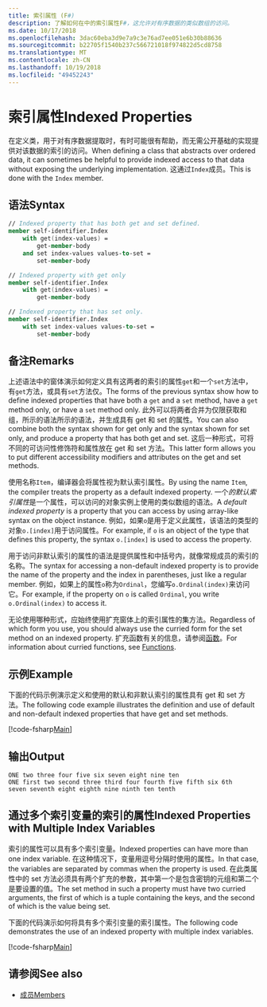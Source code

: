 ```yaml
---
title: 索引属性 (F#)
description: 了解如何在中的索引属性F#，这允许对有序数据的类似数组的访问。
ms.date: 10/17/2018
ms.openlocfilehash: 3dac60eba3d9e7a9c3e76ad7ee051e6b30b88636
ms.sourcegitcommit: b22705f1540b237c566721018f974822d5cd8758
ms.translationtype: MT
ms.contentlocale: zh-CN
ms.lasthandoff: 10/19/2018
ms.locfileid: "49452243"
---
```

# <a name="indexed-properties"></a><span data-ttu-id="1dcb3-103">索引属性</span><span class="sxs-lookup"><span data-stu-id="1dcb3-103">Indexed Properties</span></span>

<span data-ttu-id="1dcb3-104">在定义类，用于对有序数据提取时，有时可能很有帮助，而无需公开基础的实现提供对该数据的索引的访问。</span><span class="sxs-lookup"><span data-stu-id="1dcb3-104">When defining a class that abstracts over ordered data, it can sometimes be helpful to provide indexed access to that data without exposing the underlying implementation.</span></span> <span data-ttu-id="1dcb3-105">这通过`Index`成员。</span><span class="sxs-lookup"><span data-stu-id="1dcb3-105">This is done with the `Index` member.</span></span>

## <a name="syntax"></a><span data-ttu-id="1dcb3-106">语法</span><span class="sxs-lookup"><span data-stu-id="1dcb3-106">Syntax</span></span>

```fsharp
// Indexed property that has both get and set defined.
member self-identifier.Index
    with get(index-values) =
        get-member-body
    and set index-values values-to-set =
        set-member-body

// Indexed property with get only
member self-identifier.Index
    with get(index-values) =
        get-member-body

// Indexed property that has set only.
member self-identifier.Index
    with set index-values values-to-set =
        set-member-body
```

## <a name="remarks"></a><span data-ttu-id="1dcb3-107">备注</span><span class="sxs-lookup"><span data-stu-id="1dcb3-107">Remarks</span></span>

<span data-ttu-id="1dcb3-108">上述语法中的窗体演示如何定义具有这两者的索引的属性`get`和一个`set`方法中，有`get`方法，或具有`set`方法仅。</span><span class="sxs-lookup"><span data-stu-id="1dcb3-108">The forms of the previous syntax show how to define indexed properties that have both a `get` and a `set` method, have a `get` method only, or have a `set` method only.</span></span> <span data-ttu-id="1dcb3-109">此外可以将两者合并为仅限获取和组，所示的语法所示的语法，并生成具有 get 和 set 的属性。</span><span class="sxs-lookup"><span data-stu-id="1dcb3-109">You can also combine both the syntax shown for get only and the syntax shown for set only, and produce a property that has both get and set.</span></span> <span data-ttu-id="1dcb3-110">这后一种形式，可将不同的可访问性修饰符和属性放在 get 和 set 方法。</span><span class="sxs-lookup"><span data-stu-id="1dcb3-110">This latter form allows you to put different accessibility modifiers and attributes on the get and set methods.</span></span>

<span data-ttu-id="1dcb3-111">使用名称`Item`，编译器会将属性视为默认索引属性。</span><span class="sxs-lookup"><span data-stu-id="1dcb3-111">By using the name `Item`, the compiler treats the property as a default indexed property.</span></span> <span data-ttu-id="1dcb3-112">一个*的默认索引属性*是一个属性，可以访问的对象实例上使用的类似数组的语法。</span><span class="sxs-lookup"><span data-stu-id="1dcb3-112">A *default indexed property* is a property that you can access by using array-like syntax on the object instance.</span></span> <span data-ttu-id="1dcb3-113">例如，如果`o`是用于定义此属性，该语法的类型的对象`o.[index]`用于访问属性。</span><span class="sxs-lookup"><span data-stu-id="1dcb3-113">For example, if `o` is an object of the type that defines this property, the syntax `o.[index]` is used to access the property.</span></span>

<span data-ttu-id="1dcb3-114">用于访问非默认索引的属性的语法是提供属性和中括号内，就像常规成员的索引的名称。</span><span class="sxs-lookup"><span data-stu-id="1dcb3-114">The syntax for accessing a non-default indexed property is to provide the name of the property and the index in parentheses, just like a regular member.</span></span> <span data-ttu-id="1dcb3-115">例如，如果上的属性`o`称为`Ordinal`，您编写`o.Ordinal(index)`来访问它。</span><span class="sxs-lookup"><span data-stu-id="1dcb3-115">For example, if the property on `o` is called `Ordinal`, you write `o.Ordinal(index)` to access it.</span></span>

<span data-ttu-id="1dcb3-116">无论使用哪种形式，应始终使用扩充窗体上的索引属性的集方法。</span><span class="sxs-lookup"><span data-stu-id="1dcb3-116">Regardless of which form you use, you should always use the curried form for the set method on an indexed property.</span></span> <span data-ttu-id="1dcb3-117">扩充函数有关的信息，请参阅[函数](../functions/index.md)。</span><span class="sxs-lookup"><span data-stu-id="1dcb3-117">For information about curried functions, see [Functions](../functions/index.md).</span></span>

## <a name="example"></a><span data-ttu-id="1dcb3-118">示例</span><span class="sxs-lookup"><span data-stu-id="1dcb3-118">Example</span></span>

<span data-ttu-id="1dcb3-119">下面的代码示例演示定义和使用的默认和非默认索引的属性具有 get 和 set 方法。</span><span class="sxs-lookup"><span data-stu-id="1dcb3-119">The following code example illustrates the definition and use of default and non-default indexed properties that have get and set methods.</span></span>

[!code-fsharp[Main](../../../../samples/snippets/fsharp/lang-ref-1/snippet3301.fs)]

## <a name="output"></a><span data-ttu-id="1dcb3-120">输出</span><span class="sxs-lookup"><span data-stu-id="1dcb3-120">Output</span></span>

```console
ONE two three four five six seven eight nine ten
ONE first two second three third four fourth five fifth six 6th
seven seventh eight eighth nine ninth ten tenth
```

## <a name="indexed-properties-with-multiple-index-variables"></a><span data-ttu-id="1dcb3-121">通过多个索引变量的索引的属性</span><span class="sxs-lookup"><span data-stu-id="1dcb3-121">Indexed Properties with Multiple Index Variables</span></span>

<span data-ttu-id="1dcb3-122">索引的属性可以具有多个索引变量。</span><span class="sxs-lookup"><span data-stu-id="1dcb3-122">Indexed properties can have more than one index variable.</span></span> <span data-ttu-id="1dcb3-123">在这种情况下，变量用逗号分隔时使用的属性。</span><span class="sxs-lookup"><span data-stu-id="1dcb3-123">In that case, the variables are separated by commas when the property is used.</span></span> <span data-ttu-id="1dcb3-124">在此类属性中的 set 方法必须具有两个扩充的参数，其中第一个是包含密钥的元组和第二个是要设置的值。</span><span class="sxs-lookup"><span data-stu-id="1dcb3-124">The set method in such a property must have two curried arguments, the first of which is a tuple containing the keys, and the second of which is the value being set.</span></span>

<span data-ttu-id="1dcb3-125">下面的代码演示如何将具有多个索引变量的索引属性。</span><span class="sxs-lookup"><span data-stu-id="1dcb3-125">The following code demonstrates the use of an indexed property with multiple index variables.</span></span>

[!code-fsharp[Main](../../../../samples/snippets/fsharp/lang-ref-1/snippet3302.fs)]

## <a name="see-also"></a><span data-ttu-id="1dcb3-126">请参阅</span><span class="sxs-lookup"><span data-stu-id="1dcb3-126">See also</span></span>

- [<span data-ttu-id="1dcb3-127">成员</span><span class="sxs-lookup"><span data-stu-id="1dcb3-127">Members</span></span>](index.md)
